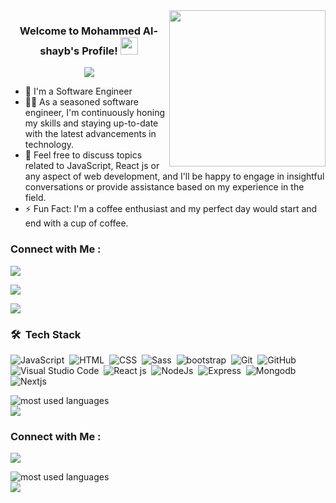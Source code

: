 <img width="250" align="right" src="https://c.tenor.com/_DOBjnGspYAAAAAM/code-coding.gif">

<h3 align="center">
  Welcome to Mohammed Al-shayb's Profile!
  <img src="https://media.giphy.com/media/hvRJCLFzcasrR4ia7z/giphy.gif" width="28">
</h3>

<!-- Typing SVG by DenverCoder1 - https://github.com/DenverCoder1/readme-typing-svg -->
<p align="center">
  <a href="https://github.com/DenverCoder1/readme-typing-svg"><img src="https://readme-typing-svg.herokuapp.com/?lines=Software%20Engineer;Always%20Doing%20Hard%20Things&font=Fira%20Code&center=true&width=440&height=45&color=f75c7e&vCenter=true&size=22"></a>
</p>

- 🏢 I'm a Software Engineer
- 👨‍💻 As a seasoned software engineer, I'm continuously honing my skills and staying up-to-date with the latest advancements in technology.
- 💬 Feel free to discuss topics related to JavaScript, React js or any aspect of web development,
  and I'll be happy to engage in insightful conversations or provide assistance based on my experience in the field.
- ⚡ Fun Fact: I'm a coffee enthusiast and my perfect day would start and end with a cup of coffee.

### Connect with Me :

<a href="[https://www.linkedin.com/in/mohamed-elshayb-552a50210/](https://www.linkedin.com/in/mohamed-elshayb-552a50210/)" target="_blank"><img src="https://img.shields.io/badge/-Mohammed%20Al%20Shayb-0077B5?style=for-the-badge&logo=Linkedin&logoColor=white"/></a>

<a href="[https://www.linkedin.com/in/mohamed-elshayb-552a50210/](https://www.linkedin.com/in/mohamed-elshayb-552a50210/)" target="_blank"><img src="https://img.shields.io/badge/-Mohammed%20Al%20Shayb-0077B5?style=for-the-badge&logo=instagram&logoColor=white"/></a>

<a href="[https://www.linkedin.com/in/mohamed-elshayb-552a50210/](https://www.linkedin.com/in/mohamed-elshayb-552a50210/)" target="_blank"><img src="https://img.shields.io/badge/-Mohammed%20Al%20Shayb-0077B5?style=for-the-badge&logo=facebook&logoColor=white"/></a>

### 🛠 &nbsp;Tech Stack

![JavaScript](https://img.shields.io/badge/-JavaScript-05122A?style=flat&logo=javascript)&nbsp;
![HTML](https://img.shields.io/badge/-HTML-05122A?style=flat&logo=HTML5)&nbsp;
![CSS](https://img.shields.io/badge/-CSS-05122A?style=flat&logo=CSS3&logoColor=1572B6)&nbsp;
![Sass](https://img.shields.io/badge/-Sass-05122A?style=flat&logo=sass)&nbsp;
![bootstrap](https://img.shields.io/badge/-Bootstrap-05122A?style=flat&logo=bootstrap)&nbsp;
![Git](https://img.shields.io/badge/-Git-05122A?style=flat&logo=git)&nbsp;
![GitHub](https://img.shields.io/badge/-GitHub-05122A?style=flat&logo=github)&nbsp;
![Visual Studio Code](https://img.shields.io/badge/-Visual%20Studio%20Code-05122A?style=flat&logo=visual-studio-code&logoColor=007ACC)&nbsp;
![React js](https://img.shields.io/badge/-React-05122A?style=flat&logo=react)&nbsp;
![NodeJs](https://img.shields.io/badge/-NodeJs-05122A?style=flat&logo=nodedotjs)&nbsp;
![Express](https://img.shields.io/badge/-Express-05122A?style=flat&logo=express)&nbsp;
![Mongodb](https://img.shields.io/badge/-MongoDB-05122A?style=flat&logo=mongodb)&nbsp;
![Nextjs](https://img.shields.io/badge/-Nextdotjs-05122A?style=flat&logo=nextdotjs)&nbsp;


<img align="left" src="https://github-readme-stats.vercel.app/api/top-langs?username=Mohamed-eg&show_icons=true&locale=en&layout=compact&theme=radical" alt="most used languages" />
<br>
<a href="https://komarev.com/ghpvc/?username=Mohamed-eg&style=for-the-badge">
    <img src="https://komarev.com/ghpvc/?username=Mohamed-eg&style=for-the-badge">
</a>

### Connect with Me :

<a href="https://www.linkedin.com/in/Mohammed-mohamed2023/" target="_blank"><img src="https://img.shields.io/badge/-Mohammed%20Al%20Shayb-0077B5?style=for-the-badge&logo=Linkedin&logoColor=white"/></a>

<img align="left" src="https://github-readme-stats.vercel.app/api/top-langs?username=revolk&show_icons=true&locale=en&layout=compact&theme=radical" alt="most used languages" />
<br>
<a href="https://komarev.com/ghpvc/?username=revolk&style=for-the-badge">
    <img src="https://komarev.com/ghpvc/?username=revolk&style=for-the-badge">
</a>
